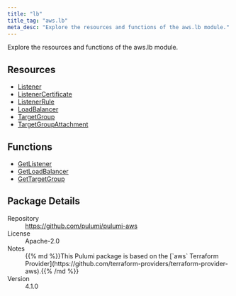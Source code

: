 ```yaml
---
title: "lb"
title_tag: "aws.lb"
meta_desc: "Explore the resources and functions of the aws.lb module."
---
```


<!-- WARNING: this file was generated by Pulumi Docs Generator. -->
<!-- Do not edit by hand unless you're certain you know what you are doing! -->

Explore the resources and functions of the aws.lb module.

<h2 id="resources">Resources</h2>
<ul class="api">
    <li><a href="listener" title="Listener"><span class="symbol resource"></span>Listener</a></li>
    <li><a href="listenercertificate" title="ListenerCertificate"><span class="symbol resource"></span>ListenerCertificate</a></li>
    <li><a href="listenerrule" title="ListenerRule"><span class="symbol resource"></span>ListenerRule</a></li>
    <li><a href="loadbalancer" title="LoadBalancer"><span class="symbol resource"></span>LoadBalancer</a></li>
    <li><a href="targetgroup" title="TargetGroup"><span class="symbol resource"></span>TargetGroup</a></li>
    <li><a href="targetgroupattachment" title="TargetGroupAttachment"><span class="symbol resource"></span>TargetGroupAttachment</a></li>
</ul>

<h2 id="functions">Functions</h2>
<ul class="api">
    <li><a href="getlistener" title="GetListener"><span class="symbol function"></span>GetListener</a></li>
    <li><a href="getloadbalancer" title="GetLoadBalancer"><span class="symbol function"></span>GetLoadBalancer</a></li>
    <li><a href="gettargetgroup" title="GetTargetGroup"><span class="symbol function"></span>GetTargetGroup</a></li>
</ul>

<h2 id="package-details">Package Details</h2>
<dl class="package-details">
	<dt>Repository</dt>
	<dd><a href="https://github.com/pulumi/pulumi-aws">https://github.com/pulumi/pulumi-aws</a></dd>
	<dt>License</dt>
	<dd>Apache-2.0</dd>
	<dt>Notes</dt>
	<dd>{{% md %}}This Pulumi package is based on the [`aws` Terraform Provider](https://github.com/terraform-providers/terraform-provider-aws).{{% /md %}}</dd>
	<dt>Version</dt>
	<dd>4.1.0</dd>
</dl>

